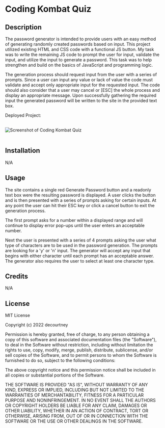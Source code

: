 # Coding Kombat Quiz

## Description
The password generator is intended to provide users with an easy method of generating randomly created passwords based on input. This project utilized existing HTML and CSS code with a functional JS button. My task was to write the remaining JS code to prompt the user for input, validate the input, and utilize the input to generate a password. This task was to help strengthen and build on the basics of JavaScript and programming logic.

The generation process should request input from the user with a series of prompts. Since a user can input any value or lack of value the code must validate and accept only appropriate input for the requested input. The code should also consider that a user may cancel or [ESC] the whole process and display an appropriate message. Upon successfully gathering the required input the generated password will be written to the site in the provided text box.


Deployed Project: 

<br>
    <div>  
        <img src="./assets/images/codingKombatQuizSS.png" target="_blank" alt="Screenshot of Coding Kombat Quiz" style="max-width: 300px; display: block;" />  
    </div>
<br>

## Installation

N/A

## Usage

The site contains a single red Generate Password button and a readonly text box were the resulting password is displayed. A user clicks the button and is then presented with a series of prompts asking for certain inputs. At any point the user can hit their ESC key or click a cancel button to exit the generation process. 

The first prompt asks for a number within a displayed range and will continue to display error pop-ups until the user enters an acceptable number. 

Next the user is presented with a series of 4 prompts asking the user what type of characters are to be used in the password generation. The prompts are looking for a 'y' or 'n' input. The generator will accept any input that begins with either character until each prompt has an acceptable answer. The generator also requires the user to select at least one character type.

## Credits

N/A

## License

MIT License

Copyright (c) 2022 decourtney

Permission is hereby granted, free of charge, to any person obtaining a copy
of this software and associated documentation files (the "Software"), to deal
in the Software without restriction, including without limitation the rights
to use, copy, modify, merge, publish, distribute, sublicense, and/or sell
copies of the Software, and to permit persons to whom the Software is
furnished to do so, subject to the following conditions:

The above copyright notice and this permission notice shall be included in all
copies or substantial portions of the Software.

THE SOFTWARE IS PROVIDED "AS IS", WITHOUT WARRANTY OF ANY KIND, EXPRESS OR
IMPLIED, INCLUDING BUT NOT LIMITED TO THE WARRANTIES OF MERCHANTABILITY,
FITNESS FOR A PARTICULAR PURPOSE AND NONINFRINGEMENT. IN NO EVENT SHALL THE
AUTHORS OR COPYRIGHT HOLDERS BE LIABLE FOR ANY CLAIM, DAMAGES OR OTHER
LIABILITY, WHETHER IN AN ACTION OF CONTRACT, TORT OR OTHERWISE, ARISING FROM,
OUT OF OR IN CONNECTION WITH THE SOFTWARE OR THE USE OR OTHER DEALINGS IN THE
SOFTWARE.
